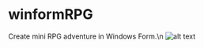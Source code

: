 # winformRPG
Create mini RPG adventure in Windows Form.\n
![alt text](https://raw.githubusercontent.com/gasekun/winformRPG/f74c43c20b1aa71d65fc205b3acaff793df98d4d/preview.png)
